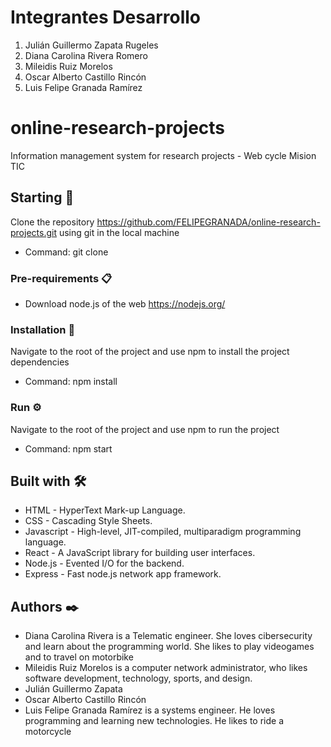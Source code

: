 # Integrantes Desarrollo
1. Julián Guillermo Zapata Rugeles
2. Diana Carolina Rivera Romero
3. Mileidis Ruiz Morelos
4. Oscar Alberto Castillo Rincón
5. Luis Felipe Granada Ramírez

# online-research-projects
Information management system for research projects -  Web cycle Mision TIC

## Starting 🚀
Clone the repository https://github.com/FELIPEGRANADA/online-research-projects.git using git in the local machine

* Command: git clone 

### Pre-requirements 📋
* Download node.js of the web https://nodejs.org/

### Installation 🔧
Navigate to the root of the project and use npm to install the project dependencies

* Command: npm install

### Run ⚙️
Navigate to the root of the project and use npm to run the project

* Command: npm start

## Built with 🛠️

* HTML - HyperText Mark-up Language.
* CSS - Cascading Style Sheets.
* Javascript - High-level, JIT-compiled, multiparadigm programming language.
* React - A JavaScript library for building user interfaces.
* Node.js - Evented I/O for the backend.
* Express - Fast node.js network app framework.

## Authors ✒️
* Diana Carolina Rivera is a Telematic engineer. She loves cibersecurity and learn about the programming world. She likes to play videogames and to travel on motorbike
* Mileidis Ruiz Morelos is a computer network administrator, who likes software development, technology, sports, and design.
* Julián Guillermo Zapata
* Oscar Alberto Castillo Rincón
* Luis Felipe Granada Ramírez is a systems engineer. He loves programming and learning new technologies. He likes to ride a motorcycle
